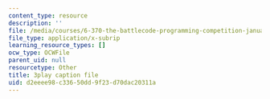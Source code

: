 ```yaml
---
content_type: resource
description: ''
file: /media/courses/6-370-the-battlecode-programming-competition-january-iap-2013/d2eeee98c33650dd9f23d70dac20311a_Fl6fKzon8LI.vtt
file_type: application/x-subrip
learning_resource_types: []
ocw_type: OCWFile
parent_uid: null
resourcetype: Other
title: 3play caption file
uid: d2eeee98-c336-50dd-9f23-d70dac20311a
---
```

